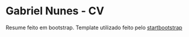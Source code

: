 # Gabriel Nunes - CV
Resume feito em bootstrap.
Template utilizado feito pelo [startbootstrap](https://startbootstrap.com/themes/resume/)
